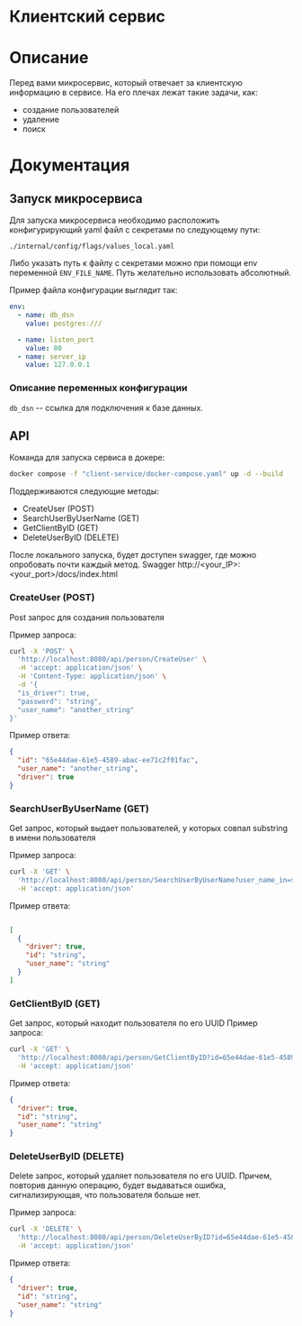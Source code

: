 # Клиентский сервис

# Описание
Перед вами микросервис, который отвечает за клиентскую информацию в сервисе.
На его плечах лежат такие задачи, как:
- создание пользователей
- удаление
- поиск

# Документация
## Запуск микросервиса

Для запуска микросервиса необходимо расположить конфигурирующий yaml файл с секретами по следующему пути:

```
./internal/config/flags/values_local.yaml
```
Либо указать путь к файлу с секретами можно при помощи env переменной `ENV_FILE_NAME`. 
Путь желательно использовать абсолютный.

Пример файла конфигурации выглядит так:
```yaml
env:
  - name: db_dsn
    value: postgres:///

  - name: listen_port
    value: 80
  - name: server_ip
    value: 127.0.0.1
```

### Описание переменных конфигурации

`db_dsn` -- ссылка для подключения к базе данных.

## API

Команда для запуска сервиса в докере:
```bash
docker compose -f "client-service/docker-compose.yaml" up -d --build
```

Поддерживаются следующие методы:
- CreateUser (POST)
- SearchUserByUserName (GET)
- GetClientByID (GET)
- DeleteUserByID (DELETE)

После локального запуска, будет доступен swagger, где можно опробовать почти каждый метод.
Swagger http://<your_IP>:<your_port>/docs/index.html

### CreateUser (POST)
Post запрос для создания пользователя

Пример запроса:
```bash
curl -X 'POST' \
  'http://localhost:8080/api/person/CreateUser' \
  -H 'accept: application/json' \
  -H 'Content-Type: application/json' \
  -d '{
  "is_driver": true,
  "password": "string",
  "user_name": "another_string"
}'
```

Пример ответа:
```json
{
  "id": "65e44dae-61e5-4589-abac-ee71c2f01fac",
  "user_name": "another_string",
  "driver": true
}
```

### SearchUserByUserName (GET)
Get запрос, который выдает пользователей, у которых совпал substring в имени пользователя

Пример запроса:
```bash
curl -X 'GET' \
  'http://localhost:8080/api/person/SearchUserByUserName?user_name_in=string' \
  -H 'accept: application/json'
```

Пример ответа:
```json

[
  {
    "driver": true,
    "id": "string",
    "user_name": "string"
  }
]

```
### GetClientByID (GET)
Get запрос, который находит пользователя по его UUID
Пример запроса:
```bash
curl -X 'GET' \
  'http://localhost:8080/api/person/GetClientByID?id=65e44dae-61e5-4589-abac-ee71c2f01fac' \
  -H 'accept: application/json'
```

Пример ответа:
```json
{
  "driver": true,
  "id": "string",
  "user_name": "string"
}

```


### DeleteUserByID (DELETE)
Delete запрос, который удаляет пользователя по его UUID. Причем, повторив данную операцию, будет выдаваться ошибка, сигнализирующая, что пользователя больше нет.

Пример запроса:
```bash
curl -X 'DELETE' \
  'http://localhost:8080/api/person/DeleteUserByID?id=65e44dae-61e5-4589-abac-ee71c2f01fac' \
  -H 'accept: application/json'
```

Пример ответа:
```json
{
  "driver": true,
  "id": "string",
  "user_name": "string"
}

```